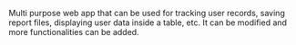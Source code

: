 Multi purpose web app that can be used for tracking user records, saving report files, displaying user data inside a table, etc. It can be modified and more functionalities can be added.
